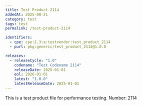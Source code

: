 ```yaml
---
title: Test Product 2114
addedAt: 2025-08-21
category: test
tags: test
permalink: /test-product-2114

identifiers:
  - cpe: cpe:2.3:a:testvendor:test_product_2114
  - purl: pkg:generic/test_product_2114@1.0.0

releases:
  - releaseCycle: "1.0"
    codename: "Test Codename 2114"
    releaseDate: 2025-01-01
    eol: 2026-01-01
    latest: "1.0.0"
    latestReleaseDate: 2025-01-01
---
```


This is a test product file for performance testing. Number: 2114
